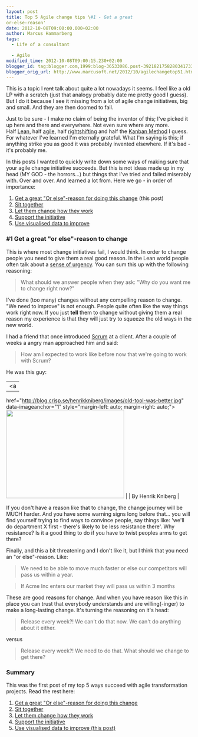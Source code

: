 ```yaml
---
layout: post
title: Top 5 Agile change tips \#1 - Get a great
or-else-reason'
date: 2012-10-08T09:00:00.000+02:00
author: Marcus Hammarberg
tags:
  - Life of a consultant

  - Agile
modified_time: 2012-10-08T09:00:15.230+02:00
blogger_id: tag:blogger.com,1999:blog-36533086.post-3921821758280341733
blogger_orig_url: http://www.marcusoft.net/2012/10/agilechangetop51.html
---
```


This is a topic I ~~rant~~ talk about quite a lot nowadays it seems.
I feel like a old LP with a scratch (just that analogy probably date me
pretty good I guess). But I do it because I see it missing from a lot of
agile change initiatives, big and small. And they are then doomed to
fail.

Just to be sure - I make no claim of being the inventor of this; I've
picked it up here and there and everywhere. Not even sure where any
more.
Half <a href="http://en.wikipedia.org/wiki/Lean_software_development"
target="_blank">Lean</a>,
half <a href="http://www.agilemanifesto.org/" target="_blank">agile</a>,
half <a href="http://flowchainsensei.wordpress.com/rightshifting/"
target="_blank">rightshifting</a> and half the <a
href="http://agilemanagement.net/index.php/Blog/the_principles_of_the_kanban_method/"
target="_blank">Kanban Method</a> I guess. For whatever I've learned I'm
eternally grateful. What I'm saying is this; if anything strike you as
good it was probably invented elsewhere. If it's bad - it's probably
me.

In this posts I wanted to quickly write down some ways of making sure
that your agile change initiative succeeds. But this is not ideas made
up in my head (MY GOD - the horrors...) but things that I've tried and
failed miserably with. Over and over. And learned a lot from.
 Here we go - in order of importance:


1.  <a href="http://www.marcusoft.net/2012/10/agilechangetop51.html"
    target="_blank">Get a great "Or else"-reason for doing this change</a> (this
    post)
2.  <a href="http://www.marcusoft.net/2012/10/agilechangetop52.html"
    target="_blank">Sit together</a>
3.  <a href="http://www.marcusoft.net/2012/10/agilechangetop53.html"
    target="_blank">Let them change how they work</a>
4.  <a href="http://www.marcusoft.net/2012/10/agilechangetop54.html"
    target="_blank">Support the initiative</a>
5.  <a href="http://www.marcusoft.net/2012/10/agilechangetop55.html"
    target="_blank">Use visualised data to improve</a>
### \#1 Get a great "or else"-reason to change

<div>

This is where most change initiatives fail, I would think. In order to
change people you need to give them a real good reason. In the Lean
world people often talk about
a <a href="http://globalliteracy.org/content/kotters-8-step-change-model"
target="_blank">sense of urgency</a>. You can sum this up with the
following reasoning:

</div>

> What should we answer people when they ask: "Why do you want me to
> change right now?"

I've done (too many) changes without any compelling reason to change.
"We need to improve" is not enough. People quite often like the way
things work right now. If you just **tell** them to change without
giving them a real reason my experience is that they will just try to
squeeze the old ways in the new world.

I had a friend that once introduced
<a href="http://en.wikipedia.org/wiki/Scrum_(development)"
target="_blank">Scrum</a> at a client. After a couple of weeks a angry
man approached him and said:

> How am I expected to work like before now that we're going to work
> with Scrum?

<div class="separator" style="clear: both; text-align: left;">

He was this guy:

</div>

|                                                                          |
|:------------------------------------------------------------------------:|
|                                    <a
  href="http://blog.crisp.se/henrikkniberg/images/old-tool-was-better.jpg"
  data-imageanchor="1" style="margin-left: auto; margin-right: auto;"><img
  src="http://blog.crisp.se/henrikkniberg/images/old-tool-was-better.jpg"
              data-border="0" width="320" height="239" /></a>              |
|                            By Henrik Kniberg                             |

If you don't have a reason like that to change, the change journey will
be MUCH harder. And you have some warning signs long before that... you
will find yourself trying to find ways to convince people, say things
like: 'we'll do department X first - there's likely to be
less resistance there'.
Why resistance? Is it a good thing to do if you have to twist peoples
arms to get there?

Finally, and this a bit threatening and I don't like it, but I think
that you need an "or else"-reason. Like:

> We need to be able to move much faster or else our competitors will
> pass us within a year.

> If Acme Inc enters our market they will pass us within 3 months

These are good reasons for change. And when you have reason like this in
place you can trust that everybody understands and are willing(-inger)
to make a long-lasting change. It's turning the reasoning on it's
head:

> Release every week?! We can't do that now. We can't do anything about
> it either.

versus

> Release every week?! We need to do that. What should we change to get
> there? 

### Summary

<div>

This was the first post of my top 5 ways succeed with agile
transformation projects. Read the rest here:


1.  <a href="http://www.marcusoft.net/2012/10/agilechangetop51.html"
    target="_blank">Get a great "Or else"-reason for doing this change</a>
2.  <a href="http://www.marcusoft.net/2012/10/agilechangetop52.html"
    target="_blank">Sit together</a>
3.  <a href="http://www.marcusoft.net/2012/10/agilechangetop53.html"
    target="_blank">Let them change how they work</a>
4.  <a href="http://www.marcusoft.net/2012/10/agilechangetop54.html"
    target="_blank">Support the initiative</a>
5.  <a href="http://www.marcusoft.net/2012/10/agilechangetop55.html"
    target="_blank">Use visualised data to improve (this post)</a>

</div>

<div>
</div>


